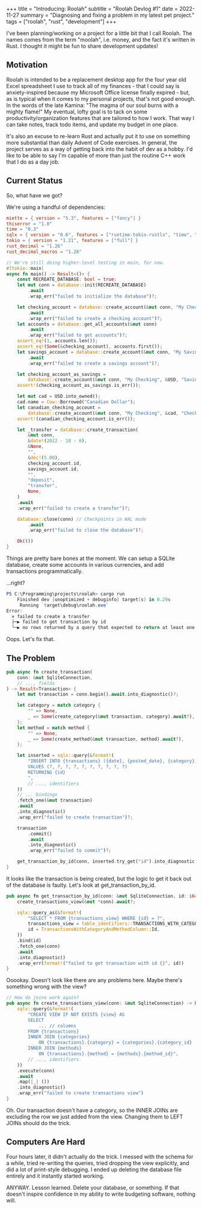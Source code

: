 +++
title = "Introducing: Roolah"
subtitle = "Roolah Devlog #1"
date = 2022-11-27
summary = "Diagnosing and fixing a problem in my latest pet project."
tags = ["roolah", "rust", "development"]
+++

I've been planning/working on a project for a little bit that I call Roolah. The names comes from the term "moolah", i.e. money, and the fact it's written in Rust. I thought it might be fun to share development updates!

## Motivation

Roolah is intended to be a replacement desktop app for the four year old Excel spreadsheet I use to track all of my finances - that I could say is anxiety-inspired because my Microsoft Office license finally expired - but, as is typical when it comes to my personal projects, that's not good enough. In the words of the late Kamina: "The magma of our soul burns with a mighty flame!" My eventual, lofty goal is to tack on some productivity/organization features that are tailored to how I work. That way I can take notes, track todo items, and update my budget in one place.

It's also an excuse to re-learn Rust and actually put it to use on something more substantial than daily Advent of Code exercises. In general, the project serves as a way of getting back into the habit of dev as a hobby. I'd like to be able to say I'm capable of more than just the routine C++ work that I do as a day job.

## Current Status

So, what have we got?

We're using a handful of dependencies:

```toml
miette = { version = "5.3", features = ["fancy"] }
thiserror = "1.0"
time = "0.3"
sqlx = { version = "0.6", features = ["runtime-tokio-rustls", "time", "sqlite", "offline", "decimal"] }
tokio = { version = "1.21", features = ["full"] }
rust_decimal = "1.26"
rust_decimal_macros = "1.26"
```

```rust
// We're still doing higher-level testing in main, for now.
#[tokio::main]
async fn main() -> Result<()> {
    const RECREATE_DATABASE: bool = true;
    let mut conn = database::init(RECREATE_DATABASE)
        .await
        .wrap_err("failed to initialize the database")?;

    let checking_account = database::create_account(&mut conn, "My Checking", &USD, "Checking")
        .await
        .wrap_err("failed to create a checking account")?;
    let accounts = database::get_all_accounts(&mut conn)
        .await
        .wrap_err("failed to get accounts")?;
    assert_eq!(1, accounts.len());
    assert_eq!(Some(&checking_account), accounts.first());
    let savings_account = database::create_account(&mut conn, "My Savings", &USD, "Savings")
        .await
        .wrap_err("failed to create a savings account")?;

    let checking_account_as_savings =
        database::create_account(&mut conn, "My Checking", &USD, "Savings").await;
    assert!(checking_account_as_savings.is_err());

    let mut cad = USD.into_owned();
    cad.name = Cow::Borrowed("Canadian Dollar");
    let canadian_checking_account =
        database::create_account(&mut conn, "My Checking", &cad, "Checking").await;
    assert!(canadian_checking_account.is_err());

    let _transfer = database::create_transaction(
        &mut conn,
        &date!(2022 - 10 - 6),
        &None,
        "",
        &dec!(5.00),
        checking_account.id,
        savings_account.id,
        "",
        "deposit",
        "transfer",
        None,
    )
    .await
    .wrap_err("failed to create a transfer")?;

    database::close(conn) // Checkpoints in WAL mode
        .await
        .wrap_err("failed to close the database")?;

    Ok(())
}
```

Things are pretty bare bones at the moment. We can setup a SQLite database, create some accounts in various currencies, and add transactions programmatically.

...right?

```powershell
PS C:\Programming\projects\roolah> cargo run
    Finished dev [unoptimized + debuginfo] target(s) in 0.29s
     Running `target\debug\roolah.exe`
Error: 
  × failed to create a transfer
  ├─▶ failed to get transaction by id
  ╰─▶ no rows returned by a query that expected to return at least one row      
```

Oops. Let's fix that.

## The Problem

```rust
pub async fn create_transaction(
    conn: &mut SqliteConnection,
    // ..., fields
) -> Result<Transaction> {
    let mut transaction = conn.begin().await.into_diagnostic()?;

    let category = match category {
        "" => None,
        _ => Some(create_category(&mut transaction, category).await?),
    };
    let method = match method {
        "" => None,
        _ => Some(create_method(&mut transaction, method).await?),
    };

    let inserted = sqlx::query(&format!(
        "INSERT INTO {transactions} ({date}, {posted_date}, {category}, {amount}, {debit_account}, {credit_account}, {authority}, {description}, {method}, {check_number})
        VALUES (?, ?, ?, ?, ?, ?, ?, ?, ?, ?)
        RETURNING {id}
        ",
        // ..., identifiers
    ))
    // ... bindings
    .fetch_one(&mut transaction)
    .await
    .into_diagnostic()
    .wrap_err("failed to create transaction")?;

    transaction
        .commit()
        .await
        .into_diagnostic()
        .wrap_err("failed to commit")?;

    get_transaction_by_id(conn, inserted.try_get("id").into_diagnostic()?).await
}
```

It looks like the transaction is being created, but the logic to get it back out of the database is faulty.
Let's look at get_transaction_by_id.

```rust
pub async fn get_transaction_by_id(conn: &mut SqliteConnection, id: i64) -> Result<Transaction> {
    create_transactions_view(&mut *conn).await?;

    sqlx::query_as(&format!(
        "SELECT * FROM {transactions_view} WHERE {id} = ?",
        transactions_view = table_identifiers::TRANSACTIONS_WITH_CATEGORY_AND_METHOD,
        id = TransactionsWithCategoryAndMethodColumn::Id,
    ))
    .bind(id)
    .fetch_one(conn)
    .await
    .into_diagnostic()
    .wrap_err(format!("failed to get transaction with id {}", id))
}
```

Ooookay. Doesn't look like there are any problems here.
Maybe there's something wrong with the view?

```rust
// How do joins work again?
pub async fn create_transactions_view(conn: &mut SqliteConnection) -> Result<()> {
    sqlx::query(&format!(
        "CREATE VIEW IF NOT EXISTS {view} AS
        SELECT
            ... // columns
        FROM {transactions}
        INNER JOIN {categories}
            ON {transactions}.{category} = {categories}.{category_id}
        INNER JOIN {methods}
            ON {transactions}.{method} = {methods}.{method_id}",
        // ..., identifiers
    ))
    .execute(conn)
    .await
    .map(|_| ())
    .into_diagnostic()
    .wrap_err("failed to create transactions view")
}
```

Oh. Our transaction doesn't have a category, so the INNER JOINs are excluding the row we just added from the view.
Changing them to LEFT JOINs should do the trick.

## Computers Are Hard

Four hours later, it didn't actually do the trick.
I messed with the schema for a while, tried re-writing the queries, tried dropping the view explicitly, and did a lot of print-style debugging. I ended up deleting the database file entirely and it instantly started working.

ANYWAY. Lesson learned. Delete your database, or something. If that doesn't inspire confidence in my ability to write budgeting software, nothing will.